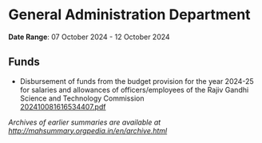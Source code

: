 # General Administration Department

**Date Range**: 07 October 2024 - 12 October 2024


## Funds
- Disbursement of funds from the budget provision for the year 2024-25 for salaries and allowances of officers/employees of the Rajiv Gandhi Science and Technology Commission\
  [202410081616534407.pdf](https://gr.maharashtra.gov.in/Site/Upload/Government%20Resolutions/English/202410081616534407.pdf)


*Archives of earlier summaries are available at http://mahsummary.orgpedia.in/en/archive.html*